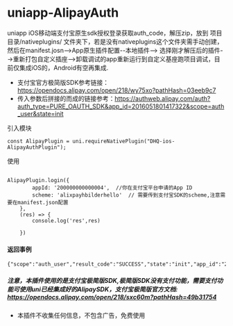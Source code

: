 # uniapp-AlipayAuth
uniapp iOS移动端支付宝原生sdk授权登录获取auth_code，解压zip，放到  项目目录/nativeplugins/  文件夹下，若是没有nativeplugins这个文件夹需手动创建，然后在manifest.josn-->App原生插件配置--本地插件--> 选择刚才解压后的插件-->重新打包自定义插座-->卸载调试的app重新运行到自定义基座跑项目调试，目前仅集成iOS的，Android有空再集成.

* 支付宝官方极简版SDK参考链接：https://opendocs.alipay.com/open/218/wy75xo?pathHash=03eeb9c7
* 传入参数后拼接的而成的链接参考：https://authweb.alipay.com/auth?auth_type=PURE_OAUTH_SDK&app_id=2016051801417322&scope=auth_user&state=init


引入模块
```
const AlipayPlugin = uni.requireNativePlugin("DHQ-ios-AlipayAuthPlugin");

```

使用
```
    
AlipayPlugin.login({
		appId: '200000000000004',  //你在支付宝平台申请的App ID
		scheme: 'alixpayhbilderhello'  // 需要传到支付宝SDK的scheme,注意需要在manifest.json配置
	},
	(res) => {
		console.log('res',res)
						
	})

```
#### 返回事例

```
{"scope":"auth_user","result_code":"SUCCESS","state":"init","app_id":"2xxxxxxxxxxxx4","auth_code":"xxxxxxxxxxxxxxxxxxx"}

```



##### 注意，本插件使用的是支付宝极简版SDK,极简版SDK没有支付功能，需要支付功能可使用uni已经集成好的AlipaySDK，支付宝极简版官方文档: https://opendocs.alipay.com/open/218/sxc60m?pathHash=49b31754

* 本插件不收集任何信息，不包含广告，免费使用
